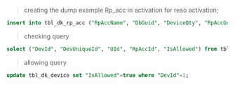 > creating the dump example Rp_acc in activation for reso activation;

```sql
insert into tbl_dk_rp_acc ("RpAccName", "DbGuid", "DeviceQty", "RpAccGuid", "RpAccRegNo", "RpAccTypeId", "RpAccStatusId") values ('SapMobileResoAgent', 'aafbf1a1-d0b5-45d4-9868-3e470e7704e1', 5, 'bbcbf1a1-d0b5-45d4-9868-3e470e7704e2', 'SAPRESTO', 2, 1);
```

> checking query

```sql
select ("DevId", "DevUniqueId", "UId", "RpAccId", "IsAllowed") from tbl_dk_device ;
```

> allowing query

```sql
update tbl_dk_device set "IsAllowed"=true where "DevId"=1;
```